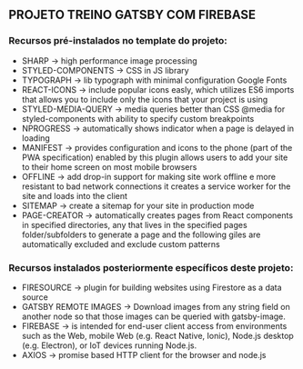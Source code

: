 ## PROJETO TREINO GATSBY COM FIREBASE

### Recursos pré-instalados no template do projeto:
- SHARP -> high performance image processing
- STYLED-COMPONENTS -> CSS in JS library
- TYPOGRAPH -> lib typograph with minimal configuration Google Fonts
- REACT-ICONS -> include popular icons easly, which utilizes ES6 imports that allows you to include only the icons that your project is using
- STYLED-MEDIA-QUERY -> media queries better than CSS @media for styled-components with ability to specify custom breakpoints
- NPROGRESS -> automatically shows indicator when a page is delayed in loading
- MANIFEST -> provides configuration and icons to the phone (part of the PWA specification) enabled by this plugin allows users to add your site to their home screen on most mobile browsers
- OFFLINE -> add drop-in support for making site work offline e more resistant to bad network connections it creates a service worker for the site and loads into the client
- SITEMAP -> create a sitemap for your site in production mode
- PAGE-CREATOR -> automatically creates pages from React components in specified directories, any that lives in the specified pages folder/subfolders to generate a page and the following giles are automatically excluded and exclude custom patterns 

### Recursos instalados posteriormente específicos deste projeto:
- FIRESOURCE -> plugin for building websites using Firestore as a data source
- GATSBY REMOTE IMAGES -> Download images from any string field on another node so that those images can be queried with gatsby-image.
- FIREBASE -> is intended for end-user client access from environments such as the Web, mobile Web (e.g. React Native, Ionic), Node.js desktop (e.g. Electron), or IoT devices running Node.js.
- AXIOS -> promise based HTTP client for the browser and node.js
